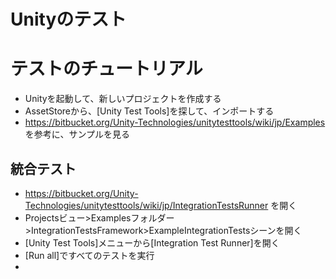 # Unityのテスト


# テストのチュートリアル
- Unityを起動して、新しいプロジェクトを作成する
- AssetStoreから、[Unity Test Tools]を探して、インポートする
- https://bitbucket.org/Unity-Technologies/unitytesttools/wiki/jp/Examples を参考に、サンプルを見る

## 統合テスト
- https://bitbucket.org/Unity-Technologies/unitytesttools/wiki/jp/IntegrationTestsRunner を開く
- Projectsビュー>Examplesフォルダー>IntegrationTestsFramework>ExampleIntegrationTestsシーンを開く
- [Unity Test Tools]メニューから[Integration Test Runner]を開く
- [Run all]ですべてのテストを実行
- 


